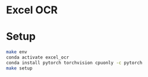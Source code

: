 # Excel OCR

# Setup
```bash
make env
conda activate excel_ocr
conda install pytorch torchvision cpuonly -c pytorch
make setup
```